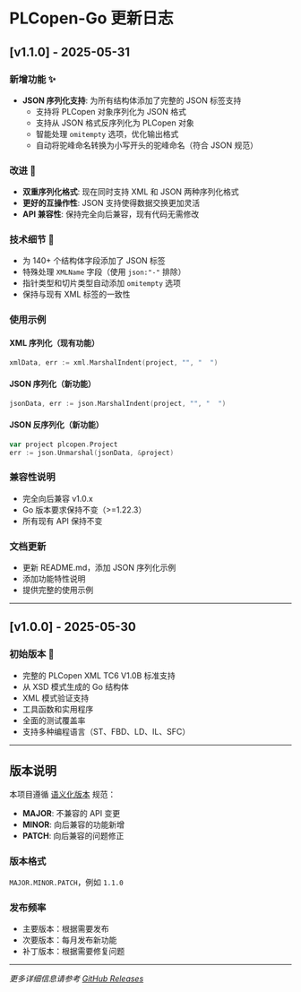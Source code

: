 # PLCopen-Go 更新日志

## [v1.1.0] - 2025-05-31

### 新增功能 ✨
- **JSON 序列化支持**: 为所有结构体添加了完整的 JSON 标签支持
  - 支持将 PLCopen 对象序列化为 JSON 格式
  - 支持从 JSON 格式反序列化为 PLCopen 对象
  - 智能处理 `omitempty` 选项，优化输出格式
  - 自动将驼峰命名转换为小写开头的驼峰命名（符合 JSON 规范）

### 改进 🚀
- **双重序列化格式**: 现在同时支持 XML 和 JSON 两种序列化格式
- **更好的互操作性**: JSON 支持使得数据交换更加灵活
- **API 兼容性**: 保持完全向后兼容，现有代码无需修改

### 技术细节 🔧
- 为 140+ 个结构体字段添加了 JSON 标签
- 特殊处理 `XMLName` 字段（使用 `json:"-"` 排除）
- 指针类型和切片类型自动添加 `omitempty` 选项
- 保持与现有 XML 标签的一致性

### 使用示例

#### XML 序列化（现有功能）
```go
xmlData, err := xml.MarshalIndent(project, "", "  ")
```

#### JSON 序列化（新功能）
```go
jsonData, err := json.MarshalIndent(project, "", "  ")
```

#### JSON 反序列化（新功能）
```go
var project plcopen.Project
err := json.Unmarshal(jsonData, &project)
```

### 兼容性说明
- 完全向后兼容 v1.0.x
- Go 版本要求保持不变（>=1.22.3）
- 所有现有 API 保持不变

### 文档更新
- 更新 README.md，添加 JSON 序列化示例
- 添加功能特性说明
- 提供完整的使用示例

---

## [v1.0.0] - 2025-05-30

### 初始版本 🎉
- 完整的 PLCopen XML TC6 V1.0B 标准支持
- 从 XSD 模式生成的 Go 结构体
- XML 模式验证支持
- 工具函数和实用程序
- 全面的测试覆盖率
- 支持多种编程语言（ST、FBD、LD、IL、SFC）

---

## 版本说明

本项目遵循 [语义化版本](https://semver.org/lang/zh-CN/) 规范：

- **MAJOR**: 不兼容的 API 变更
- **MINOR**: 向后兼容的功能新增
- **PATCH**: 向后兼容的问题修正

### 版本格式
`MAJOR.MINOR.PATCH`，例如 `1.1.0`

### 发布频率
- 主要版本：根据需要发布
- 次要版本：每月发布新功能
- 补丁版本：根据需要修复问题

---

*更多详细信息请参考 [GitHub Releases](https://github.com/suifei/plcopen-go/releases)*
